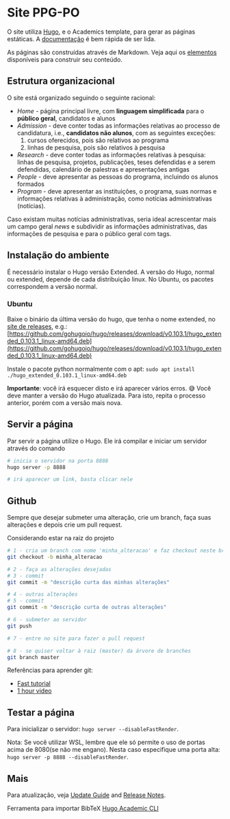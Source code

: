 # Site PPG-PO

O site utiliza [Hugo](https://github.com/gohugoio/hugo), e o Academics template, para gerar as páginas estáticas. A [documentação](https://wowchemy.com/docs/) é bem rápida de ser lida.

As páginas são construídas através de Markdown. Veja aqui os [elementos](https://wowchemy.com/docs/content/writing-markdown-latex/) disponíveis para construir seu conteúdo.

## Estrutura organizacional

O site está organizado seguindo o seguinte racional:
- *Home* - página principal livre, com **linguagem simplificada** para o **público geral**, candidatos e alunos
- *Admission* - deve conter todas as informações relativas ao processo de candidatura, i.e., **candidatos não alunos**, com as seguintes exceções:
  1. cursos oferecidos, pois são relativos ao programa
  2. linhas de pesquisa, pois são relativos à pesquisa
- *Research* - deve conter todas as informações relativas à pesquisa: linhas de pesquisa, projetos, publicações, teses defendidas e a serem defendidas, calendário de palestras e apresentações antigas
- *People* - deve apresentar as pessoas do programa, incluindo os alunos formados
- *Program* - deve apresentar as instituições, o programa, suas normas e informações relativas à administração, como notícias administrativas (notícias).

Caso existam muitas notícias administrativas, seria ideal acrescentar mais um campo geral *news* e subdividir as informações administrativas, das informações de pesquisa e para o público geral com tags.

## Instalação do ambiente

É necessário instalar o Hugo versão Extended. A versão do Hugo, normal ou extended, depende de cada distribuição linux. No Ubuntu, os pacotes correspondem a versão normal.

### Ubuntu

Baixe o binário da última versão do hugo, que tenha o nome extended, no [site de releases](https://github.com/gohugoio/hugo/releases), e.g.: [https://github.com/gohugoio/hugo/releases/download/v0.103.1/hugo_extended_0.103.1_linux-amd64.deb](https://github.com/gohugoio/hugo/releases/download/v0.103.1/hugo_extended_0.103.1_linux-amd64.deb)

Instale o pacote python normalmente com o apt: `sudo apt install ./hugo_extended_0.103.1_linux-amd64.deb `

**Importante**: você irá esquecer disto e irá aparecer vários erros. 😅 Você deve manter a versão do Hugo atualizada. Para isto, repita o processo anterior, porém com a versão mais nova.

## Servir a página

Par servir a página utilize o Hugo. Ele irá compilar e iniciar um servidor através do comando

```bash
# inicia o servidor na porta 8888
hugo server -p 8888

# irá aparecer um link, basta clicar nele
```

## Github

Sempre que desejar submeter uma alteração, crie um branch, faça suas alterações e depois crie um pull request.

Considerando estar na raiz do projeto

```bash
# 1 - cria um branch com nome 'minha_alteracao' e faz checkout neste branch (salta para ele)
git checkout -b minha_alteracao

# 2 - faça as alterações desejadas
# 3 - commit
git commit -m "descrição curta das minhas alterações"

# 4 - outras alterações
# 5 - commit
git commit -m "descrição curta de outras alterações"

# 6 - submeter ao servidor
git push

# 7 - entre no site para fazer o pull request

# 8 - se quiser voltar à raiz (master) da árvore de branches
git branch master
```

Referências para aprender git:
- [Fast tutorial](https://rogerdudler.github.io/git-guide/index.pt_BR.html)
- [1 hour video](https://www.youtube.com/watch?v=8JJ101D3knE)

## Testar a página

Para inicializar o servidor: `hugo server --disableFastRender`.

Nota: Se você utilizar WSL, lembre que ele só permite o uso de portas acima de 8080(se não me engano). Nesta caso especifique uma porta alta: `hugo server -p 8888 --disableFastRender`.

## Mais

Para atualização, veja [Update Guide](https://wowchemy.com/docs/update/) and [Release Notes](https://wowchemy.com/updates/).

Ferramenta para importar BibTeX [Hugo Academic CLI](https://github.com/wowchemy/hugo-academic-cli/)